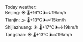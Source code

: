 Today weather:  
Beijing: ☀️ 🌡️+16°C 🌬️↓19km/h  
Tianjin: 🌫  🌡️+13°C 🌬️↙15km/h  
Shijiazhuang: ☀️ 🌡️+17°C 🌬️↓19km/h  
Tangshan: ☀️ 🌡️+13°C 🌬️↙19km/h  
